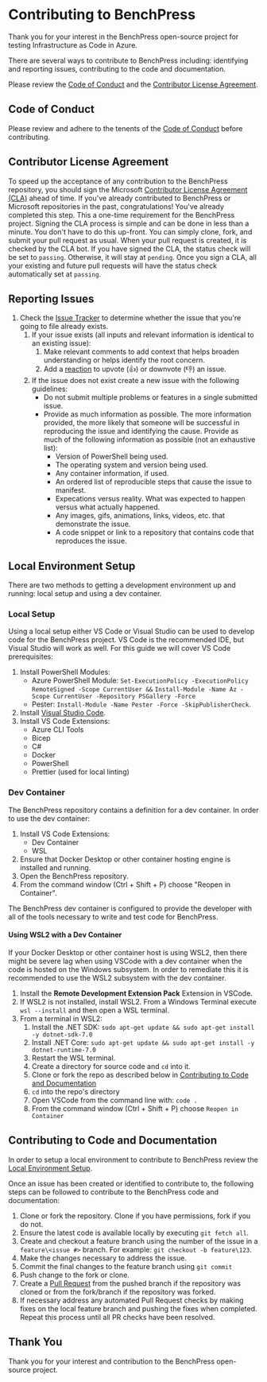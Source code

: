 # Contributing to BenchPress

Thank you for your interest in the BenchPress open-source project for testing Infrastructure as Code in Azure.

There are several ways to contribute to BenchPress including:
identifying and reporting issues,
contributing to the code and documentation.

Please review the [Code of Conduct](#code-of-conduct) and the [Contributor License Agreement](#contributor-license-agreement).

## Code of Conduct

Please review and adhere to the tenents of the [Code of Conduct](CODE_OF_CONDUCT.md) before contributing.

## Contributor License Agreement

To speed up the acceptance of any contribution to the BenchPress repository,
you should sign the Microsoft [Contributor License Agreement (CLA)](https://cla.microsoft.com/) ahead of time.
If you've already contributed to BenchPress or Microsoft repositories in the past, congratulations!
You've already completed this step.
This a one-time requirement for the BenchPress project.
Signing the CLA process is simple and can be done in less than a minute.
You don't have to do this up-front.
You can simply clone, fork, and submit your pull request as usual.
When your pull request is created, it is checked by the CLA bot.
If you have signed the CLA, the status check will be set to `passing`.  Otherwise, it will stay at `pending`.
Once you sign a CLA, all your existing and future pull requests will have the status check automatically set at `passing`.

## Reporting Issues

1. Check the [Issue Tracker](https://github.com/Azure/benchpress/issues) to determine whether the issue that you're
   going to file already exists.
    1. If your issue exists (all inputs and relevant information is identical to an existing issue):
       1. Make relevant comments to add context that helps broaden understanding or helps identify the root concern.
       1. Add a [reaction](https://github.com/blog/2119-add-reactions-to-pull-requests-issues-and-comments) to upvote
          (:+1:) or downvote (:-1:) an issue.
    1. If the issue does not exist create a new issue with the following guidelines:
       * Do not submit multiple problems or features in a single submitted issue.
       * Provide as much information as possible. The more information provided, the more likely that someone will
         be successful in reproducing the issue and identifying the cause. Provide as much of the following
         information as possible (not an exhaustive list):
           * Version of PowerShell being used.
           * The operating system and version being used.
           * Any container information, if used.
           * An ordered list of reproducible steps that cause the issue to manifest.
           * Expecations versus reality. What was expected to happen versus what actually happened.
           * Any images, gifs, animations, links, videos, etc. that demonstrate the issue.
           * A code snippet or link to a repository that contains code that reproduces the issue.

## Local Environment Setup

There are two methods to getting a development environment up and running: local setup and using a dev container.

### Local Setup

Using a local setup either VS Code or Visual Studio can be used to develop code for the BenchPress project. VS Code is
the recommended IDE, but Visual Studio will work as well. For this guide we will cover VS Code prerequisites:

1. Install PowerShell Modules:
    - Azure PowerShell Module: `Set-ExecutionPolicy -ExecutionPolicy RemoteSigned -Scope CurrentUser &&`
      `Install-Module -Name Az -Scope CurrentUser -Repository PSGallery -Force`
    - Pester: `Install-Module -Name Pester -Force -SkipPublisherCheck`.
1. Install [Visual Studio Code](https://code.visualstudio.com/Download).
1. Install VS Code Extensions:
    - Azure CLI Tools
    - Bicep
    - C#
    - Docker
    - PowerShell
    - Prettier (used for local linting)

### Dev Container

The BenchPress repository contains a definition for a dev container. In order to use the dev container:

1. Install VS Code Extensions:
    - Dev Container
    - WSL
1. Ensure that Docker Desktop or other container hosting engine is installed and running.
1. Open the BenchPress repository.
1. From the command window (Ctrl + Shift + P) choose "Reopen in Container".

The BenchPress dev container is configured to provide the developer with all of the tools necessary to write and test
code for BenchPress.

#### Using WSL2 with a Dev Container

If your Docker Desktop or other container host is using WSL2, then there might be severe lag when using VSCode with
a dev container when the code is hosted on the Windows subsystem. In order to remediate this it is recommended to use
the WSL2 subsystem with the dev container.

1. Install the **Remote Development Extension Pack** Extension in VSCode.
1. If WSL2 is not installed, install WSL2. From a Windows Terminal execute `wsl --install` and then open a WSL terminal.
1. From a terminal in WSL2:
    1. Install the .NET SDK: `sudo apt-get update && sudo apt-get install -y dotnet-sdk-7.0`
    1. Install .NET Core: `sudo apt-get update && sudo apt-get install -y dotnet-runtime-7.0`
    1. Restart the WSL terminal.
    1. Create a directory for source code and `cd` into it.
    1. Clone or fork the repo as described below in
       [Contributing to Code and Documentation](#contributing-to-code-and-documentation)
    1. `cd` into the repo's directory
    1. Open VSCode from the command line with: `code .`
    1. From the command window (Ctrl + Shift + P) choose `Reopen in Container`

## Contributing to Code and Documentation

In order to setup a local environment to contribute to BenchPress review the
[Local Environment Setup](#local-environment-setup).

Once an issue has been created or identified to contribute to, the following steps can be followed to contribute to the
BenchPress code and documentation:

1. Clone or fork the repository. Clone if you have permissions, fork if you do not.
1. Ensure the latest code is available locally by executing `git fetch all`.
1. Create and checkout a feature branch using the number of the issue in a `feature\<issue #>` branch. For example:
   `git checkout -b feature\123`.
1. Make the changes necessary to address the issue.
1. Commit the final changes to the feature branch using `git commit`
1. Push change to the fork or clone.
1. Create a [Pull Request](https://github.com/Azure/benchpress/pulls) from the pushed branch if the repository was
   cloned or from the fork/branch if the repository was forked.
1. If necessary address any automated Pull Request checks by making fixes on the local feature branch and pushing the
   fixes when completed. Repeat this process until all PR checks have been resolved.

## Thank You

Thank you for your interest and contribution to the BenchPress open-source project.
